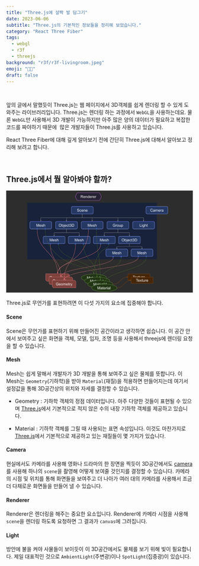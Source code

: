 ```yaml
---
title: "Three.js에 살짝 발 담그기"
date: 2023-06-06
subtitle: "Three.js의 기본적인 정보들을 정리해 보았습니다."
category: "React Three Fiber"
tags:
  - webgl
  - r3f
  - threejs
background: "r3f/r3f-livingroom.jpeg"
emoji: "🦶🏻"
draft: false
---
```


<br/>

앞의 글에서 말했듯이 Three.js는 웹 페이지에서 3D객체를 쉽게 렌더링 할 수 있게 도와주는 라이브러리입니다. Three.js는 렌더링 하는 과정에서 `WebGL`을 사용하는데요. 물론 `WebGL`만 사용해서 3D 개발이 가능하지만 아주 많은 양의 데이터가 필요하고 복잡한 코드를 짜야하기 때문에  많은 개발자들이 Three.js를 사용하고 있습니다.

React Three Fiber에 대해 깊게 알아보기 전에 간단히 Three.js에 대해서 알아보고 정리해 보려고 합니다.

<br/>

## Three.js에서 뭘 알아봐야 할까?

<div style="width:100%; margin:auto;">

![threejsbasic](../../assets/images/r3f/r3f-threejsbasic.png)

</div>

Three.js로 무언가를 표현하려면 이 다섯 가지의 요소에 집중해야 합니다.

#### Scene

Scene은 무언가를 표현하기 위해 만들어진 공간이라고 생각하면 쉽습니다. 이 공간 안에서 보여주고 싶은 화면을 객체, 모델, 입자, 조명 등을 사용해서 threejs에 렌더링 요청을 할 수 있습니다.

#### Mesh

Mesh는 쉽게 말해서 개발자가 3D 개발을 통해 보여주고 싶은 물체를 뜻합니다. 이 Mesh는 `Geometry`(기하학)을 받아 `Material`(재질)을 적용하면 만들어지는데 여기서 설정값을 통해 3D공간상의 위치와 자세를 결정할 수 있습니다.

- Geometry :
  기하학 객체의 정점 데이터입니다. 아주 다양한 것들이 표현될 수 있으며 [Three.js](https://threejs.org/docs/#api/ko/geometries/BoxGeometry "Three.js")에서 기본적으로 적지 않은 수의 내장 기하학 객체를 제공하고 있습니다.

- Material :
  기하학 객체를 그릴 때 사용되는 표면 속성입니다. 이것도 마찬가지로 [Three.js](https://threejs.org/docs/#api/ko/constants/Materials "Three.js")에서 기본적으로 제공하고 있는 재질들이 몇 가지가 있습니다.

#### Camera

현실에서도 카메라를 사용해 영화나 드라마의 한 장면을 찍듯이 3D공간에서도 [camera](https://threejs.org/docs/#api/ko/cameras/Camera "camera")를 사용해 하나의 `scene`을 촬영해 어떻게 보여줄 것인지를 결정할 수 있습니다. 카메라의 시점 및 위치를 통해 화면들을 보여주고 더 나아가 여러 대의 카메라를 사용해서 조금 더 다채로운 화면들을 만들어 낼 수 있습니다.

#### Renderer

Renderer은 렌더링을 해주는 중요한 요소입니다. Renderer에 카메라 시점을 사용해 `scene`을 렌더링 하도록 요청하면 그 결과가 `canvas`에 그려집니다.

#### Light

방안에 불을 켜야 사물들이 보이듯이 이 3D공간에서도 물체를 보기 위해 빛이 필요합니다. 제일 대표적인 것으로 `AmbientLight`(주변광)이나 `SpotLight`(집중광)이 있습니다.
